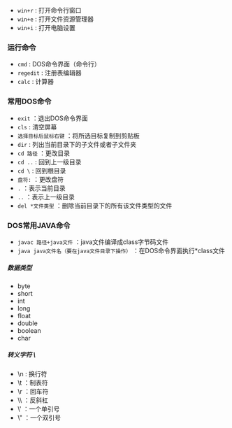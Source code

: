 
* `win+r` : 打开命令行窗口
* `win+e` : 打开文件资源管理器
* `win+i` : 打开电脑设置
  
### 运行命令

* `cmd`  : DOS命令界面（命令行）
* `regedit` : 注册表编辑器
* `calc` : 计算器
  
### 常用DOS命令

* `exit` ：退出DOS命令界面
* `cls`  : 清空屏幕
* `选择目标后鼠标右键` ：将所选目标复制到剪贴板
* `dir`  : 列出当前目录下的子文件或者子文件夹
* `cd 路径` ：更改目录
* `cd ..` : 回到上一级目录
* `cd \` : 回到根目录
* `盘符:` ：更改盘符
* `.` ：表示当前目录
* `..` ：表示上一级目录
* `del *文件类型` ：删除当前目录下的所有该文件类型的文件

### DOS常用JAVA命令

* `javac 路径+java文件` ：java文件编译成class字节码文件
* `java java文件名（要在java文件目录下操作）` ：在DOS命令界面执行*class文件

##### 数据类型

* byte
* short
* int
* long
* float
* double
* boolean
* char

##### 转义字符 \
* \n : 换行符
* \t ：制表符
* \r ：回车符
* \\\\ ：反斜杠
* \\' ：一个单引号
* \\" ：一个双引号